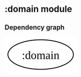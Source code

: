 # :domain module
## Dependency graph
![Dependency graph](../docs/images/graphs/dep_graph_domain.svg)
